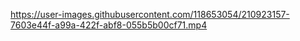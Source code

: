 

https://user-images.githubusercontent.com/118653054/210923157-7603e44f-a99a-422f-abf8-055b5b00cf71.mp4


